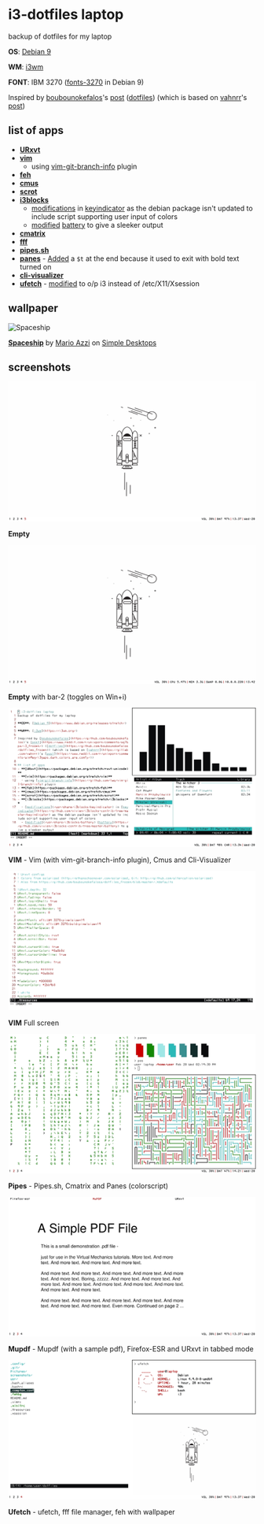 # i3-dotfiles laptop
backup of dotfiles for my laptop

**OS**: [Debian 9](https://www.debian.org/releases/stretch/)

**WM**: [i3wm](https://i3wm.org/)

**FONT**: IBM 3270 ([fonts-3270](https://packages.debian.org/stretch/fonts-3270) in Debian 9)

Inspired by [boubounokefalos](https://github.com/boubounokefalos)'s [post](https://www.reddit.com/r/unixporn/comments/aq76pa/i3_frozen/) ([dotfiles](https://github.com/boubounokefalos/dotfiles_frozen)) (which is based on [vahnrr](https://gitlab.com/vahnrr)'s [post](https://www.reddit.com/r/unixporn/comments/aim9eg/i3gaps_dark_colors_are_comfy/))

## list of apps
- **[URxvt](https://packages.debian.org/stretch/rxvt-unicode)**
- **[vim](https://packages.debian.org/stretch/vim)**
  - using [vim-git-branch-info](https://github.com/taq/vim-git-branch-info) plugin
- **[feh](https://packages.debian.org/stretch/feh)**
- **[cmus](https://packages.debian.org/stretch/cmus)**
- **[scrot](https://packages.debian.org/stretch/scrot)**
- **[i3blocks](https://packages.debian.org/stretch/i3blocks)**
  - [modifications](/usr/share/i3blocks/keyindicator) in [keyindicator](https://github.com/vivien/i3blocks-contrib/tree/master/keyindicator) as the debian package isn't updated to include script supporting user input of colors
  - [modified](/usr/share/i3blocks/battery) [battery](https://github.com/vivien/i3blocks-contrib/tree/master/battery) to give a sleeker output
- **[cmatrix](https://packages.debian.org/stretch/cmatrix)**
- **[fff](https://github.com/dylanaraps/fff)**
- **[pipes.sh](https://github.com/pipeseroni/pipes.sh)**
- **[panes](https://github.com/stark/Color-Scripts/blob/master/color-scripts/panes)** - [Added](/usr/bin/panes) a `$t` at the end because it used to exit with bold text turned on
- **[cli-visualizer](https://github.com/dpayne/cli-visualizer)**
- **[ufetch](https://gitlab.com/jschx/ufetch/tree/master)** - [modified](/usr/bin/ufetch) to o/p i3 instead of /etc/X11/Xsession

## wallpaper
![Spaceship](http://static.simpledesktops.com/uploads/desktops/2015/05/19/SimpleDesktops_Mario-2880x1800.png)

**[Spaceship](http://simpledesktops.com/browse/desktops/2015/may/19/spaceship/)** by [Mario Azzi](http://marioazzi.com/) on [Simple Desktops](https://simpledesktops.com)

## screenshots
![empty](Pictures/empty.jpeg)

**Empty**

![empty](Pictures/empty_extended.jpeg)

**Empty** with bar-2 (toggles on Win+i)

![vim](Pictures/vim.jpeg)

**VIM** - Vim (with vim-git-branch-info plugin), Cmus and Cli-Visualizer

![vimfullscreen](Pictures/vim_fullscreen.jpeg)

**VIM** Full screen

![pipes](Pictures/pipes.jpeg)

**Pipes** - Pipes.sh, Cmatrix and  Panes (colorscript)

![mupdf](Pictures/mupdf.jpeg)

**Mupdf** - Mupdf (with a sample pdf), Firefox-ESR and URxvt in tabbed mode

![ufetch](Pictures/ufetch.jpeg)

**Ufetch** - ufetch, fff file manager, feh with wallpaper
